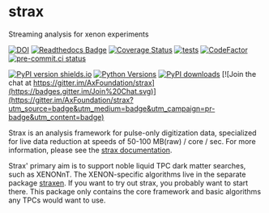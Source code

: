 # strax
Streaming analysis for xenon experiments

[![DOI](https://zenodo.org/badge/DOI/10.5281/zenodo.1340632.svg)](https://doi.org/10.5281/zenodo.1340632)
[![Readthedocs Badge](https://readthedocs.org/projects/strax/badge/?version=latest)](https://strax.readthedocs.io/en/latest/?badge=latest)
[![Coverage Status](https://coveralls.io/repos/github/AxFoundation/strax/badge.svg?branch=master)](https://coveralls.io/github/AxFoundation/strax?branch=master)
[![tests](https://github.com/AxFoundation/strax/actions/workflows/pytest.yml/badge.svg?branch=master)](https://github.com/AxFoundation/strax/actions/workflows/pytest.yml)
[![CodeFactor](https://www.codefactor.io/repository/github/axfoundation/strax/badge)](https://www.codefactor.io/repository/github/axfoundation/strax)
[![pre-commit.ci status](https://results.pre-commit.ci/badge/github/AxFoundation/strax/master.svg)](https://results.pre-commit.ci/latest/github/AxFoundation/strax/master)

[![PyPI version shields.io](https://img.shields.io/pypi/v/strax.svg)](https://pypi.python.org/pypi/strax/)
[![Python Versions](https://img.shields.io/pypi/pyversions/strax.svg)](https://pypi.python.org/pypi/strax)
[![PyPI downloads](https://img.shields.io/pypi/dm/strax.svg)](https://pypistats.org/packages/strax)
[![Join the chat at https://gitter.im/AxFoundation/strax](https://badges.gitter.im/Join%20Chat.svg)](https://gitter.im/AxFoundation/strax?utm_source=badge&utm_medium=badge&utm_campaign=pr-badge&utm_content=badge)


Strax is an analysis framework for pulse-only digitization data, specialized for live data reduction at speeds of 50-100 MB(raw) / core / sec. For more information, please see the [strax documentation](https://strax.readthedocs.io).

Strax' primary aim is to support noble liquid TPC dark matter searches, such as XENONnT. The XENON-specific algorithms live in the separate package [straxen](https://github.com/XENONnT/straxen). If you want to try out strax, you probably want to start there. This package only contains the core framework and basic algorithms any TPCs would want to use.
